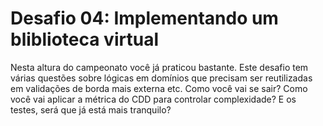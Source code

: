# Desafio 04: Implementando um bliblioteca virtual

Nesta altura do campeonato você já praticou bastante. Este desafio tem várias questões sobre lógicas em domínios que precisam ser reutilizadas em validações de borda mais externa etc. Como você vai se sair? Como você vai aplicar a métrica do CDD para controlar complexidade? E os testes, será que já está mais tranquilo?